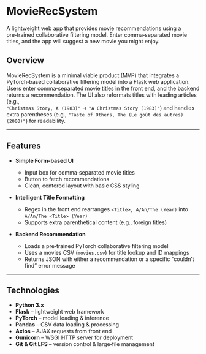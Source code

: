 # MovieRecSystem

A lightweight web app that provides movie recommendations using a pre‑trained collaborative filtering model. Enter comma‑separated movie titles, and the app will suggest a new movie you might enjoy.


## Overview

MovieRecSystem is a minimal viable product (MVP) that integrates a PyTorch‑based collaborative filtering model into a Flask web application. Users enter comma‑separated movie titles in the front end, and the backend returns a recommendation. The UI also reformats titles with leading articles (e.g.,  
`"Christmas Story, A (1983)"` → `"A Christmas Story (1983)"`) and handles extra parentheses (e.g., `"Taste of Others, The (Le goût des autres) (2000)"`) for readability.

---

## Features

- **Simple Form‑based UI**  
  - Input box for comma‑separated movie titles  
  - Button to fetch recommendations  
  - Clean, centered layout with basic CSS styling  

- **Intelligent Title Formatting**  
  - Regex in the front end rearranges `<Title>, A/An/The (Year)` into `A/An/The <Title> (Year)`  
  - Supports extra parenthetical content (e.g., foreign titles)

- **Backend Recommendation**  
  - Loads a pre‑trained PyTorch collaborative filtering model  
  - Uses a movies CSV (`movies.csv`) for title lookup and ID mappings  
  - Returns JSON with either a recommendation or a specific “couldn’t find” error message  

---

## Technologies

- **Python 3.x**  
- **Flask** – lightweight web framework  
- **PyTorch** – model loading & inference  
- **Pandas** – CSV data loading & processing  
- **Axios** – AJAX requests from front end  
- **Gunicorn** – WSGI HTTP server for deployment  
- **Git & Git LFS** – version control & large‑file management  
